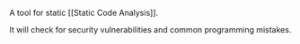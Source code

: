 A tool for static [[Static Code Analysis]]. 

It will check for security vulnerabilities and common programming mistakes.